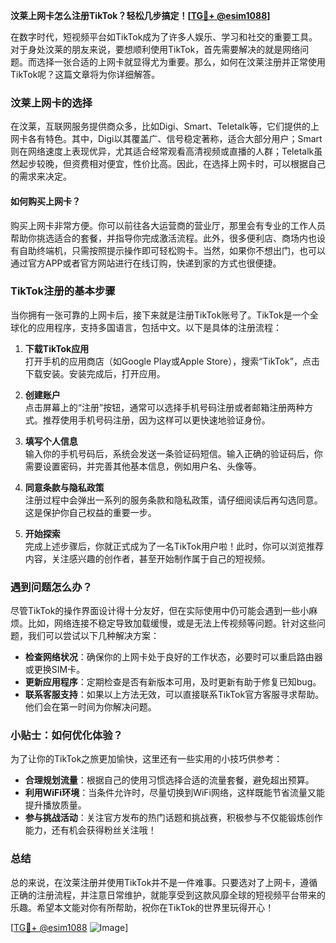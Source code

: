 **汶莱上网卡怎么注册TikTok？轻松几步搞定！[[TG💪+ @esim1088](https://t.me/s/esim1088)]**

在数字时代，短视频平台如TikTok成为了许多人娱乐、学习和社交的重要工具。对于身处汶莱的朋友来说，要想顺利使用TikTok，首先需要解决的就是网络问题。而选择一张合适的上网卡就显得尤为重要。那么，如何在汶莱注册并正常使用TikTok呢？这篇文章将为你详细解答。

### 汶莱上网卡的选择

在汶莱，互联网服务提供商众多，比如Digi、Smart、Teletalk等，它们提供的上网卡各有特色。其中，Digi以其覆盖广、信号稳定著称，适合大部分用户；Smart则在网络速度上表现优异，尤其适合经常观看高清视频或直播的人群；Teletalk虽然起步较晚，但资费相对便宜，性价比高。因此，在选择上网卡时，可以根据自己的需求来决定。

#### 如何购买上网卡？

购买上网卡非常方便。你可以前往各大运营商的营业厅，那里会有专业的工作人员帮助你挑选适合的套餐，并指导你完成激活流程。此外，很多便利店、商场内也设有自助终端机，只需按照提示操作即可轻松购卡。当然，如果你不想出门，也可以通过官方APP或者官方网站进行在线订购，快递到家的方式也很便捷。

### TikTok注册的基本步骤

当你拥有一张可靠的上网卡后，接下来就是注册TikTok账号了。TikTok是一个全球化的应用程序，支持多国语言，包括中文。以下是具体的注册流程：

1. **下载TikTok应用**  
   打开手机的应用商店（如Google Play或Apple Store），搜索“TikTok”，点击下载安装。安装完成后，打开应用。

2. **创建账户**  
   点击屏幕上的“注册”按钮，通常可以选择手机号码注册或者邮箱注册两种方式。推荐使用手机号码注册，因为这样可以更快速地验证身份。

3. **填写个人信息**  
   输入你的手机号码后，系统会发送一条验证码短信。输入正确的验证码后，你需要设置密码，并完善其他基本信息，例如用户名、头像等。

4. **同意条款与隐私政策**  
   注册过程中会弹出一系列的服务条款和隐私政策，请仔细阅读后再勾选同意。这是保护你自己权益的重要一步。

5. **开始探索**  
   完成上述步骤后，你就正式成为了一名TikTok用户啦！此时，你可以浏览推荐内容，关注感兴趣的创作者，甚至开始制作属于自己的短视频。

### 遇到问题怎么办？

尽管TikTok的操作界面设计得十分友好，但在实际使用中仍可能会遇到一些小麻烦。比如，网络连接不稳定导致加载缓慢，或是无法上传视频等问题。针对这些问题，我们可以尝试以下几种解决方案：

- **检查网络状况**：确保你的上网卡处于良好的工作状态，必要时可以重启路由器或更换SIM卡。
- **更新应用程序**：定期检查是否有新版本可用，及时更新有助于修复已知bug。
- **联系客服支持**：如果以上方法无效，可以直接联系TikTok官方客服寻求帮助。他们会在第一时间为你解决问题。

### 小贴士：如何优化体验？

为了让你的TikTok之旅更加愉快，这里还有一些实用的小技巧供参考：

- **合理规划流量**：根据自己的使用习惯选择合适的流量套餐，避免超出预算。
- **利用WiFi环境**：当条件允许时，尽量切换到WiFi网络，这样既能节省流量又能提升播放质量。
- **参与挑战活动**：关注官方发布的热门话题和挑战赛，积极参与不仅能锻炼创作能力，还有机会获得粉丝关注哦！

### 总结

总的来说，在汶莱注册并使用TikTok并不是一件难事。只要选对了上网卡，遵循正确的注册流程，并注意日常维护，就能享受到这款风靡全球的短视频平台带来的乐趣。希望本文能对你有所帮助，祝你在TikTok的世界里玩得开心！

[[TG💪+ @esim1088](https://t.me/s/esim1088) ![Image](https://i.postimg.cc/4NQfJmqS/Snipaste-2025-05-13-00-14-12.png)]